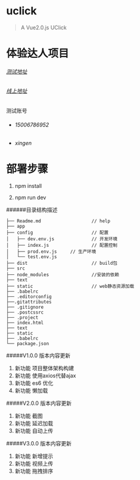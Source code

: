 # uclick

> A Vue2.0.js UClick



# 体验达人项目
###### [测试地址](http://mp.clicksdiy.com)  
###### [线上地址](http://wb.clicksdiy.com)  
测试账号
 * ###### 15006786952  
 * ###### xingen

# 部署步骤
1. npm install

2. npm run dev


######目录结构描述
```
├── Readme.md                   // help
├── app                        
├── config                      // 配置
│   ├── dev.env.js              // 开发环境
│   ├── index.js                // 配置控制
│   ├── prod.env.js     // 生产环境
│   └── test.env.js            
├── dist						// build包		
├── src                        
├── node_modules				//安装的依赖	
├── text
├── static                      // web静态资源加载
├── .babelrc
├── .editorconfig
├──.gitattributes
├── .gitignore
├── .postcssrc            
├── .project
├── index.html
├── text
├── static              
├── .babelrc
└── package.json
```
#####V1.0.0 版本内容更新
1. 新功能   项目整体架构构建
2. 新功能   使用axios代替ajax
3. 新功能  	es6 优化
4. 新功能   懒加载
	


#####V2.0.0 版本内容更新
1. 新功能   截图
2. 新功能	延迟加载
3. 新功能	自动上传



#####V3.0.0 版本内容更新
1. 新功能   新增提示
2. 新功能	视频上传
3. 新功能	拖拽排序	
